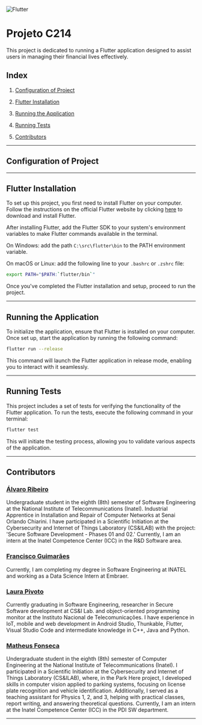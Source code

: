 ![Flutter](https://img.shields.io/badge/language-Flutter-blue)

# Projeto C214

This project is dedicated to running a Flutter application designed to assist users in managing their financial lives effectively.

## Index

1. [Configuration of Project](#configuration-of-project)

2. [Flutter Installation](#flutter-installation)

3. [Running the Application](#running-the-application)

4. [Running Tests](#running-tests)

5. [Contributors](#contributors)


---

## Configuration of Project

---

## Flutter Installation
To set up this project, you first need to install Flutter on your computer. Follow the instructions on the official Flutter website by clicking [here](https://docs.flutter.dev/get-started/install) to download and install Flutter.

After installing Flutter, add the Flutter SDK to your system's environment variables to make Flutter commands available in the terminal.

On Windows: add the path `C:\src\flutter\bin` to the PATH environment variable.

On macOS or Linux: add the following line to your `.bashrc` or `.zshrc` file:

```bash
export PATH="$PATH:`flutter/bin`"
```

Once you've completed the Flutter installation and setup, proceed to run the project.

---

## Running the Application

To initialize the application, ensure that Flutter is installed on your computer. Once set up, start the application by running the following command:

```bash
flutter run --release
```

This command will launch the Flutter application in release mode, enabling you to interact with it seamlessly.

---

## Running Tests

This project includes a set of tests for verifying the functionality of the Flutter application. To run the tests, execute the following command in your terminal:

```bash
flutter test
```

This will initiate the testing process, allowing you to validate various aspects of the application.

---

## Contributors

### [Álvaro Ribeiro](https://github.com/AlvaroLucioRibeiro)

Undergraduate student in the eighth (8th) semester of Software Engineering at the National Institute of Telecommunications (Inatel). Industrial Apprentice in Installation and Repair of Computer Networks at Senai Orlando Chiarini. I have participated in a Scientific Initiation at the Cybersecurity and Internet of Things Laboratory (CS&ILAB) with the project: 'Secure Software Development - Phases 01 and 02.' Currently, I am an intern at the Inatel Competence Center (ICC) in the R&D Software area.

### [Francisco Guimarães](https://github.com/FranciscoPGuimaraes)
Currently, I am completing my degree in Software Engineering at INATEL and working as a Data Science Intern at Embraer.

### [Laura Pivoto](https://github.com/LauraPivoto)

Currently graduating in Software Engineering, researcher in Secure Software development at CS&I Lab. and object-oriented programming monitor at the Instituto Nacional de Telecomunicações. I have experience in IoT, mobile and web development in Android Studio, Thunkable, Flutter, Visual Studio Code and intermediate knowledge in C++, Java and Python.

### [Matheus Fonseca](https://github.com/matheusAFONSECA)

Undergraduate student in the eighth (8th) semester of Computer Engineering at the National Institute of Telecommunications (Inatel). I participated in a Scientific Initiation at the Cybersecurity and Internet of Things Laboratory (CS&ILAB), where, in the Park Here project, I developed skills in computer vision applied to parking systems, focusing on license plate recognition and vehicle identification. Additionally, I served as a teaching assistant for Physics 1, 2, and 3, helping with practical classes, report writing, and answering theoretical questions. Currently, I am an intern at the Inatel Competence Center (ICC) in the PDI SW department.


---

